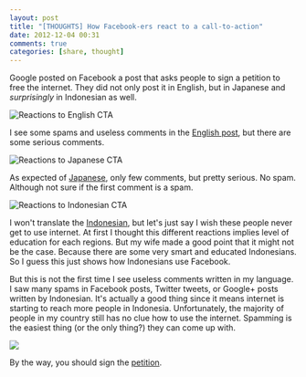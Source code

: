 ```yaml
---
layout: post
title: "[THOUGHTS] How Facebook-ers react to a call-to-action"
date: 2012-12-04 00:31
comments: true
categories: [share, thought]
---
```

Google posted on Facebook a post that asks people to sign a petition to free the internet. They did not only post it in English, but in Japanese and *surprisingly* in Indonesian as well.

![Reactions to English CTA](http://f.cl.ly/items/202o0I2c1J1F2s231p1f/Screen%20Shot%202012-12-04%20at%2012.27.59%20AM-2.png)

I see some spams and useless comments in the [English post](https://www.facebook.com/photo.php?fbid=10151284026962838&set=a.404124792837.181416.104958162837&type=1), but there are some serious comments.

<!-- more -->

![Reactions to Japanese CTA](http://f.cl.ly/items/040q190q0X1d242Q3V1a/Screen%20Shot%202012-12-04%20at%2012.27.47%20AM.png)

As expected of [Japanese](https://www.facebook.com/photo.php?fbid=10151284042017838&set=a.404124792837.181416.104958162837&type=1), only few comments, but pretty serious. No spam. Although not sure if the first comment is a spam.

![Reactions to Indonesian CTA](http://f.cl.ly/items/0M0r0k0f3n151F1v1j3T/Screen%20Shot%202012-12-04%20at%2012.27.31%20AM-2.png)

I won't translate the [Indonesian](https://www.facebook.com/photo.php?fbid=10151284041247838&set=a.404124792837.181416.104958162837&type=1), but let's just say I wish these people never get to use internet. At first I thought this different reactions implies level of education for each regions. But my wife made a good point that it might not be the case. Because there are some very smart and educated Indonesians. So I guess this just shows how Indonesians use Facebook. 

But this is not the first time I see useless comments written in my language. I saw many spams in Facebook posts, Twitter tweets, or Google+ posts written by Indonesian. It's actually a good thing since it means internet is starting to reach more people in Indonesia. Unfortunately, the majority of people in my country still has no clue how to use the internet. Spamming is the easiest thing (or the only thing?) they can come up with.

![](http://d24w6bsrhbeh9d.cloudfront.net/photo/5964765_700b.jpg)

By the way, you should sign the [petition](https://www.google.com/takeaction/?utm_source=social&utm_medium=facebook&utm_campaign=freeandopenoa).